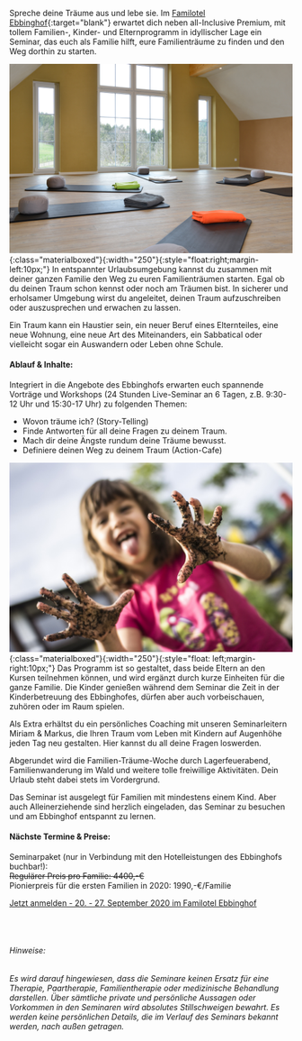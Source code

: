 Spreche deine Träume aus und lebe sie. Im [Familotel Ebbinghof](https://www.familotel-ebbinghof.de/){:target="blank"} erwartet dich neben all-Inclusive Premium, mit tollem Familien-, Kinder- und Elternprogramm in idyllischer Lage ein Seminar, das euch als Familie hilft, eure Familienträume zu finden und den Weg dorthin zu starten.

![Ebbinghof-Seminarraum](/assets/images_ebbinghof/ebbinghof-seminarraum.jpg){:class="materialboxed"}{:width="250"}{:style="float:right;margin-left:10px;"}
In entspannter Urlaubsumgebung kannst du zusammen mit deiner ganzen Familie den Weg zu euren Familienträumen starten. Egal ob du deinen Traum schon kennst oder noch am Träumen bist. In sicherer und erholsamer Umgebung wirst du angeleitet, deinen Traum aufzuschreiben oder auszusprechen und erwachen zu lassen.

Ein Traum kann ein Haustier sein, ein neuer Beruf eines Elternteiles, eine neue Wohnung, eine neue Art des Miteinanders, ein Sabbatical oder vielleicht sogar ein Auswandern oder Leben ohne Schule.

#### Ablauf & Inhalte:
Integriert in die Angebote des Ebbinghofs erwarten euch spannende Vorträge und Workshops (24 Stunden Live-Seminar an 6 Tagen, z.B. 9:30-12 Uhr und 15:30-17 Uhr) zu folgenden Themen:
<ul>
  <li style="list-style-type:disc;">Wovon träume ich? (Story-Telling)</li>
   <li style="list-style-type:disc;">Finde Antworten für all deine Fragen zu deinem Traum.</li>
   <li style="list-style-type:disc;">Mach dir deine Ängste rundum deine Träume bewusst.</li>
   <li style="list-style-type:disc;">Definiere deinen Weg zu deinem Traum (Action-Cafe)</li>
 </ul>

![Coole-Frösche](/assets/images_ebbinghof/matschhaende.jpg){:class="materialboxed"}{:width="250"}{:style="float: left;margin-right:10px;"}
Das Programm ist so gestaltet, dass beide Eltern an den Kursen teilnehmen können, und wird ergänzt durch kurze Einheiten für die ganze Familie. Die Kinder genießen während dem Seminar die Zeit in der Kinderbetreuung des Ebbinghofes, dürfen aber auch vorbeischauen, zuhören oder im Raum spielen.

Als Extra erhältst du ein persönliches Coaching mit unseren Seminarleitern Miriam & Markus, die Ihren Traum vom Leben mit Kindern auf Augenhöhe jeden Tag neu gestalten. Hier kannst du all deine Fragen loswerden.

Abgerundet wird die Familien-Träume-Woche durch Lagerfeuerabend, Familienwanderung im Wald und weitere tolle freiwillige Aktivitäten. Dein Urlaub steht dabei stets im Vordergrund.

Das Seminar ist ausgelegt für Familien mit mindestens einem Kind. Aber auch Alleinerziehende sind herzlich eingeladen, das Seminar zu besuchen und am Ebbinghof entspannt zu lernen.

#### Nächste Termine & Preise:
Seminarpaket (nur in Verbindung mit den Hotelleistungen des Ebbinghofs buchbar!):
<br>~~Regulärer Preis pro Familie: 4400,-€~~
<br>Pionierpreis für die ersten Familien in 2020: 1990,-€/Familie

<!-- Für alleinreisende Eltern mit Kind/ern:
<br>~~Regulär 3400,-€~~
<br>Pionierpreis 2020: 1590,- €/Familie -->

<a class="waves-effect waves-light btn-large" href="https://www.familotel-ebbinghof.de/urlaub-online-buchen/#/offer-list.php?c%5Bid_package%5D=90403" target="blank">Jetzt anmelden - 20. - 27. September 2020 im Familotel Ebbinghof</a>


<br><br>
###### *Hinweise:*
*Es wird darauf hingewiesen, dass die Seminare keinen Ersatz für eine Therapie, Paartherapie, Familientherapie oder medizinische Behandlung darstellen. Über sämtliche private und persönliche Aussagen oder Vorkommen in den Seminaren wird absolutes Stillschweigen bewahrt. Es werden keine persönlichen Details, die im Verlauf des Seminars bekannt werden, nach außen getragen.*
